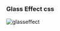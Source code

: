 ### Glass Effect css

![glasseffect](https://user-images.githubusercontent.com/47106171/105527240-348d0500-5cc2-11eb-82d6-e0d0d2d57359.gif)
